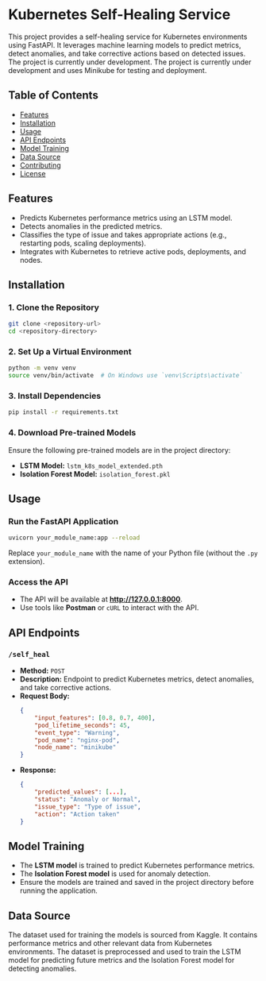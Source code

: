 # Kubernetes Self-Healing Service

This project provides a self-healing service for Kubernetes environments using FastAPI. It leverages machine learning models to predict metrics, detect anomalies, and take corrective actions based on detected issues. The project is currently under development. The project is currently under development and uses Minikube for testing and deployment.

## Table of Contents

- [Features](#features)
- [Installation](#installation)
- [Usage](#usage)
- [API Endpoints](#api-endpoints)
- [Model Training](#model-training)
- [Data Source](#data-source)
- [Contributing](#contributing)
- [License](#license)

## Features

- Predicts Kubernetes performance metrics using an LSTM model.
- Detects anomalies in the predicted metrics.
- Classifies the type of issue and takes appropriate actions (e.g., restarting pods, scaling deployments).
- Integrates with Kubernetes to retrieve active pods, deployments, and nodes.

## Installation

### 1. Clone the Repository
```bash
git clone <repository-url>
cd <repository-directory>
```

### 2. Set Up a Virtual Environment
```bash
python -m venv venv
source venv/bin/activate  # On Windows use `venv\Scripts\activate`
```

### 3. Install Dependencies
```bash
pip install -r requirements.txt
```

### 4. Download Pre-trained Models
Ensure the following pre-trained models are in the project directory:
- **LSTM Model:** `lstm_k8s_model_extended.pth`
- **Isolation Forest Model:** `isolation_forest.pkl`

## Usage

### Run the FastAPI Application
```bash
uvicorn your_module_name:app --reload
```
Replace `your_module_name` with the name of your Python file (without the `.py` extension).

### Access the API
- The API will be available at **http://127.0.0.1:8000**.
- Use tools like **Postman** or `cURL` to interact with the API.

## API Endpoints

### `/self_heal`
- **Method:** `POST`
- **Description:** Endpoint to predict Kubernetes metrics, detect anomalies, and take corrective actions.
- **Request Body:**
    ```json
    {
        "input_features": [0.8, 0.7, 400],  
        "pod_lifetime_seconds": 45,
        "event_type": "Warning",
        "pod_name": "nginx-pod",
        "node_name": "minikube"
    }
    ```
- **Response:**
    ```json
    {
        "predicted_values": [...],
        "status": "Anomaly or Normal",
        "issue_type": "Type of issue",
        "action": "Action taken"
    }
    ```

## Model Training

- The **LSTM model** is trained to predict Kubernetes performance metrics.
- The **Isolation Forest model** is used for anomaly detection.
- Ensure the models are trained and saved in the project directory before running the application.

## Data Source

The dataset used for training the models is sourced from Kaggle. It contains performance metrics and other relevant data from Kubernetes environments. The dataset is preprocessed and used to train the LSTM model for predicting future metrics and the Isolation Forest model for detecting anomalies.

